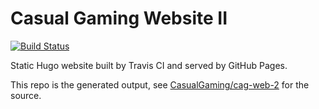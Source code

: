 # Casual Gaming Website II

[![Build Status](https://travis-ci.com/CasualGaming/cag-web-2.svg?branch=master)](https://travis-ci.com/CasualGaming/cag-web)

Static Hugo website built by Travis CI and served by GitHub Pages.

This repo is the generated output, see [CasualGaming/cag-web-2](https://github.com/CasualGaming/cag-web) for the source.
